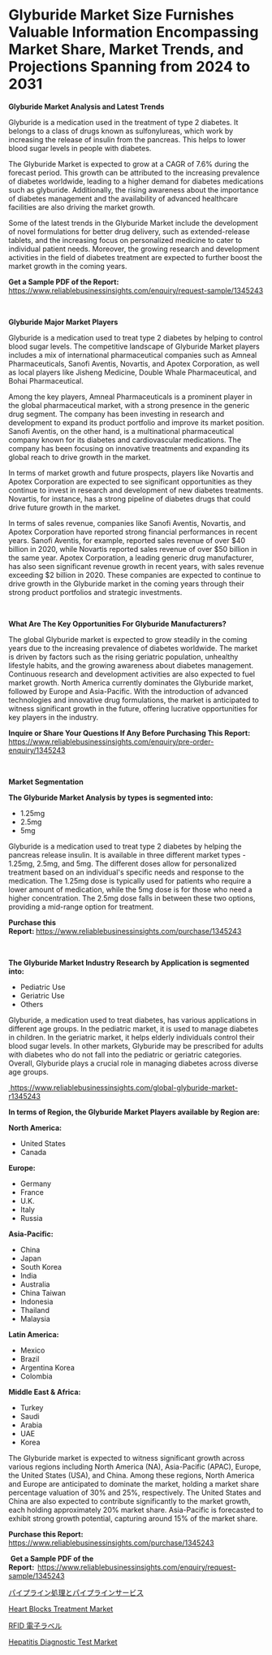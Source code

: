<p><h1>Glyburide Market Size Furnishes Valuable Information Encompassing Market Share, Market Trends, and Projections Spanning from 2024 to 2031</h1></p><p><strong>Glyburide Market Analysis and Latest Trends</strong></p>
<p><p>Glyburide is a medication used in the treatment of type 2 diabetes. It belongs to a class of drugs known as sulfonylureas, which work by increasing the release of insulin from the pancreas. This helps to lower blood sugar levels in people with diabetes.</p><p>The Glyburide Market is expected to grow at a CAGR of 7.6% during the forecast period. This growth can be attributed to the increasing prevalence of diabetes worldwide, leading to a higher demand for diabetes medications such as glyburide. Additionally, the rising awareness about the importance of diabetes management and the availability of advanced healthcare facilities are also driving the market growth.</p><p>Some of the latest trends in the Glyburide Market include the development of novel formulations for better drug delivery, such as extended-release tablets, and the increasing focus on personalized medicine to cater to individual patient needs. Moreover, the growing research and development activities in the field of diabetes treatment are expected to further boost the market growth in the coming years.</p></p>
<p><strong>Get a Sample PDF of the Report:&nbsp;</strong> <a href="https://www.reliablebusinessinsights.com/enquiry/request-sample/1345243">https://www.reliablebusinessinsights.com/enquiry/request-sample/1345243</a></p>
<p>&nbsp;</p>
<p><strong>Glyburide Major Market Players</strong></p>
<p><p>Glyburide is a medication used to treat type 2 diabetes by helping to control blood sugar levels. The competitive landscape of Glyburide Market players includes a mix of international pharmaceutical companies such as Amneal Pharmaceuticals, Sanofi Aventis, Novartis, and Apotex Corporation, as well as local players like Jisheng Medicine, Double Whale Pharmaceutical, and Bohai Pharmaceutical.</p><p>Among the key players, Amneal Pharmaceuticals is a prominent player in the global pharmaceutical market, with a strong presence in the generic drug segment. The company has been investing in research and development to expand its product portfolio and improve its market position. Sanofi Aventis, on the other hand, is a multinational pharmaceutical company known for its diabetes and cardiovascular medications. The company has been focusing on innovative treatments and expanding its global reach to drive growth in the market.</p><p>In terms of market growth and future prospects, players like Novartis and Apotex Corporation are expected to see significant opportunities as they continue to invest in research and development of new diabetes treatments. Novartis, for instance, has a strong pipeline of diabetes drugs that could drive future growth in the market.</p><p>In terms of sales revenue, companies like Sanofi Aventis, Novartis, and Apotex Corporation have reported strong financial performances in recent years. Sanofi Aventis, for example, reported sales revenue of over $40 billion in 2020, while Novartis reported sales revenue of over $50 billion in the same year. Apotex Corporation, a leading generic drug manufacturer, has also seen significant revenue growth in recent years, with sales revenue exceeding $2 billion in 2020. These companies are expected to continue to drive growth in the Glyburide market in the coming years through their strong product portfolios and strategic investments.</p></p>
<p>&nbsp;</p>
<p><strong>What Are The Key Opportunities For Glyburide Manufacturers?</strong></p>
<p><p>The global Glyburide market is expected to grow steadily in the coming years due to the increasing prevalence of diabetes worldwide. The market is driven by factors such as the rising geriatric population, unhealthy lifestyle habits, and the growing awareness about diabetes management. Continuous research and development activities are also expected to fuel market growth. North America currently dominates the Glyburide market, followed by Europe and Asia-Pacific. With the introduction of advanced technologies and innovative drug formulations, the market is anticipated to witness significant growth in the future, offering lucrative opportunities for key players in the industry.</p></p>
<p><strong>Inquire or Share Your Questions If Any Before Purchasing This Report:</strong> <a href="https://www.reliablebusinessinsights.com/enquiry/pre-order-enquiry/1345243">https://www.reliablebusinessinsights.com/enquiry/pre-order-enquiry/1345243</a></p>
<p>&nbsp;</p>
<p><strong>Market Segmentation</strong></p>
<p><strong>The Glyburide Market Analysis by types is segmented into:</strong></p>
<p><ul><li>1.25mg</li><li>2.5mg</li><li>5mg</li></ul></p>
<p><p>Glyburide is a medication used to treat type 2 diabetes by helping the pancreas release insulin. It is available in three different market types - 1.25mg, 2.5mg, and 5mg. The different doses allow for personalized treatment based on an individual's specific needs and response to the medication. The 1.25mg dose is typically used for patients who require a lower amount of medication, while the 5mg dose is for those who need a higher concentration. The 2.5mg dose falls in between these two options, providing a mid-range option for treatment.</p></p>
<p><strong>Purchase this Report:&nbsp;</strong><a href="https://www.reliablebusinessinsights.com/purchase/1345243">https://www.reliablebusinessinsights.com/purchase/1345243</a></p>
<p>&nbsp;</p>
<p><strong>The Glyburide Market Industry Research by Application is segmented into:</strong></p>
<p><ul><li>Pediatric Use</li><li>Geriatric Use</li><li>Others</li></ul></p>
<p><p>Glyburide, a medication used to treat diabetes, has various applications in different age groups. In the pediatric market, it is used to manage diabetes in children. In the geriatric market, it helps elderly individuals control their blood sugar levels. In other markets, Glyburide may be prescribed for adults with diabetes who do not fall into the pediatric or geriatric categories. Overall, Glyburide plays a crucial role in managing diabetes across diverse age groups.</p></p>
<p><a href="https://www.reliablebusinessinsights.com/global-glyburide-market-r1345243">&nbsp;https://www.reliablebusinessinsights.com/global-glyburide-market-r1345243</a></p>
<p><strong>In terms of Region, the Glyburide Market Players available by Region are:</strong></p>
<p>
    <p> <strong> North America: </strong>
        <ul>
            <li>United States</li>
            <li>Canada</li>
        </ul>
        </p> 
    <p> <strong> Europe: </strong>
        <ul>
            <li>Germany</li>
            <li>France</li>
            <li>U.K.</li>
            <li>Italy</li>
            <li>Russia</li>
        </ul>
        </p> 
    <p> <strong> Asia-Pacific: </strong>
        <ul>
            <li>China</li>
            <li>Japan</li>
            <li>South Korea</li>
            <li>India</li>
            <li>Australia</li>
            <li>China Taiwan</li>
            <li>Indonesia</li>
            <li>Thailand</li>
            <li>Malaysia</li>
        </ul>
        </p> 
    <p> <strong> Latin America: </strong>
        <ul>
            <li>Mexico</li>
            <li>Brazil</li>
            <li>Argentina Korea</li>
            <li>Colombia</li>
        </ul>
        </p> 
    <p> <strong> Middle East & Africa: </strong>
        <ul>
            <li>Turkey</li>
            <li>Saudi</li>
            <li>Arabia</li>
            <li>UAE</li>
            <li>Korea</li>
        </ul>
    </p>
    </p>
<p><p>The Glyburide market is expected to witness significant growth across various regions including North America (NA), Asia-Pacific (APAC), Europe, the United States (USA), and China. Among these regions, North America and Europe are anticipated to dominate the market, holding a market share percentage valuation of 30% and 25%, respectively. The United States and China are also expected to contribute significantly to the market growth, each holding approximately 20% market share. Asia-Pacific is forecasted to exhibit strong growth potential, capturing around 15% of the market share.</p></p>
<p><strong>Purchase this Report: </strong><a href="https://www.reliablebusinessinsights.com/purchase/1345243">https://www.reliablebusinessinsights.com/purchase/1345243</a></p>
<p>&nbsp;<strong>Get a Sample PDF of the Report:&nbsp;&nbsp;</strong><a href="https://www.reliablebusinessinsights.com/enquiry/request-sample/1345243">https://www.reliablebusinessinsights.com/enquiry/request-sample/1345243</a></p>
<p><strong></strong></p>
<p><p><a href="https://github.com/KaydenJohns1964/Market-Research-Report-List-2/blob/main/5240264177837.md">パイプライン処理とパイプラインサービス</a></p><p><a href="https://github.com/arionmp/Market-Research-Report-List-4/blob/main/heart-blocks-treatment-market.md">Heart Blocks Treatment Market</a></p><p><a href="https://github.com/marbadji/Market-Research-Report-List-2/blob/main/4806601177836.md">RFID 電子ラベル</a></p><p><a href="https://github.com/SheilaBruen2023/Market-Research-Report-List-2/blob/main/hepatitis-diagnostic-test-market.md">Hepatitis Diagnostic Test Market</a></p></p>